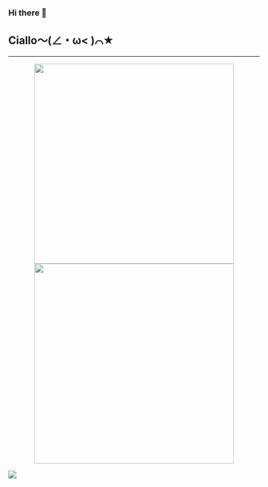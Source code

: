 ### Hi there 👋

## Ciallo～(∠・ω< )⌒★

<!--
**Redmomn/Redmomn** is a ✨ _special_ ✨ repository because its `README.md` (this file) appears on your GitHub profile.

Here are some ideas to get you started:

- 🔭 I’m currently working on ...
- 🌱 I’m currently learning ...
- 👯 I’m looking to collaborate on ...
- 🤔 I’m looking for help with ...
- 💬 Ask me about ...
- 📫 How to reach me: ...
- 😄 Pronouns: ...
- ⚡ Fun fact: ...
-->

-------

<p align="center">
  <img src="https://github-readme-stats.vercel.app/api?username=Redmomn&count_private=true&show_icons=true&bg_color=15,f2f7fd,E0EAFC" width="400px"/>
  <img src="https://github-readme-stats.vercel.app/api/top-langs/?username=Redmomn&layout=compact" width="400px" />
</p>

[![](https://github-profile-summary-cards.vercel.app/api/cards/profile-details?username=Redmomn&theme=default)](https://github.com/vn7n24fzkq/github-profile-summary-cards)